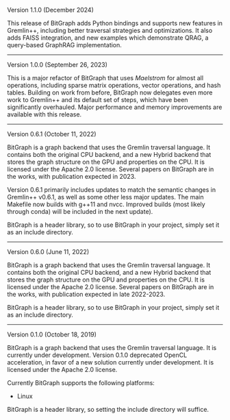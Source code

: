 Version 1.1.0 (December 2024)

This release of BitGraph adds Python bindings and supports new features in Gremlin++, including better traversal strategies and optimizations.
It also adds FAISS integration, and new examples which demonstrate QRAG, a query-based GraphRAG implementation.

---------------------------------------------------------------

Version 1.0.0 (September 26, 2023)

This is a major refactor of BitGraph that uses _Maelstrom_ for almost all operations, including sparse matrix operations, vector operations, and hash tables.
Building on work from before, BitGraph now delegates even more work to Gremlin++ and its default set of steps, which have been significantly overhauled.
Major performance and memory improvements are available with this release.

---------------------------------------------------------------

Version 0.6.1 (October 11, 2022)

BitGraph is a graph backend that uses the Gremlin traversal language.  It contains both the original CPU backend, and a new Hybrid backend that stores the graph structure on the GPU and properties on the CPU.
It is licensed under the Apache 2.0 license.  Several papers on BitGraph are in the works, with publication expected in 2023.

Version 0.6.1 primarily includes updates to match the semantic changes in Gremlin++ v0.6.1, as well as some other less major updates.  The main Makefile now builds with g++11 and nvcc.  Improved builds
(most likely through conda) will be included in the next update).

BitGraph is a header library, so to use BitGraph in your project, simply set it as an include directory.

---------------------------------------------------------------

Version 0.6.0 (June 11, 2022)

BitGraph is a graph backend that uses the Gremlin traversal language.  It contains both the original CPU backend, and a new Hybrid backend that stores the graph structure on the GPU and properties on the CPU.
It is licensed under the Apache 2.0 license.  Several papers on BitGraph are in the works, with publication expected in late 2022-2023.

BitGraph is a header library, so to use BitGraph in your project, simply set it as an include directory.

---------------------------------------------------------------
Version 0.1.0 (October 18, 2019)

BitGraph is a graph backend that uses the Gremlin traversal language.  It is currently under development.  Version 0.1.0 deprecated OpenCL acceleration, in favor of a new solution currently under development.
It is licensed under the Apache 2.0 license.

Currently BitGraph supports the following platforms:
  - Linux

BitGraph is a header library, so setting the include directory will suffice.
